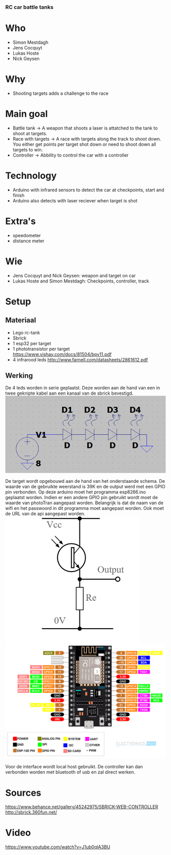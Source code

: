### RC car battle tanks

# Who
  - Simon Mestdagh
  - Jens Cocquyt
  - Lukas Hoste
  - Nick Geysen
# Why
  - Shooting targets adds a challenge to the race
# Main goal
  - Battle tank -> A weapon that shoots a laser is attatched to the tank to shoot at targets.
  - Race with targets -> A race with targets along the track to shoot down. You either get points per target shot down or need to shoot down all targets to win.  
  - Controller -> Abbility to control the car with a controller
# Technology
  - Arduino with infrared sensors to detect the car at checkpoints, start and finish
  - Arduino also detects with laser reciever when target is shot
# Extra's
  - speedometer
  - distance meter
# Wie
  - Jens Cocquyt and Nick  Geysen: weapon and target on car
  - Lukas Hoste and Simon Mestdagh: Checkpoints, controller, track

# Setup

## Materiaal

* Lego rc-tank
* Sbrick
* 1 esp32 per target
* 1 phototransistor per target https://www.vishay.com/docs/81504/bpv11.pdf
* 4 infrarood leds http://www.farnell.com/datasheets/2861612.pdf

## Werking

De 4 leds worden in serie geplaatst. Deze worden aan de hand van een in twee geknipte kabel aan een kanaal van de sbrick bevestigd.
![leds](./img/leds.png)

De target wordt opgebouwd aan de hand van het onderstaande schema. De waarde van de gebruikte weerstand is 39K en de output werd met een GPIO pin verbonden. Op deze arduino moet het programma esp8266.ino geplaatst worden. Indien er een andere GPIO pin gebruikt wordt moet de waarde van photoTran aangepast worden. Belangrijk is dat de naam van de wifi en het passwoord in dit programma moet aangepast worden. Ook moet de URL van de api aangepast worden.
![phototransistor](./img/phototransistor.png)
![pin_layout](./img/pin_layout.png)

Voor de interface wordt local host gebruikt. 
De controller kan dan verbonden worden met bluetooth of usb en zal direct werken.
  
# Sources

https://www.behance.net/gallery/45242975/SBRICK-WEB-CONTROLLER
http://sbrick.360fun.net/

# Video
https://www.youtube.com/watch?v=J1ub0qlA3BU
